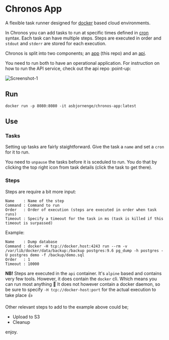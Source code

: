 # Chronos App

A flexible task runner designed for [docker](https://www.docker.com/) based cloud environments.

In Chronos you can add tasks to run at specific times defined in [cron](https://en.wikipedia.org/wiki/Cron) syntax. Each task can have multiple steps. Steps are executed in order and `stdout` and `stderr` are stored for each execution. 

Chronos is split into two components; an [app](https://github.com/asbjornenge/chronos-app) (this repo) and an [api](https://github.com/asbjornenge/chronos-api).

You need to run both to have an operational application. For instruction on how to run the API service, check out the api repo :point-up:

![Screenshot-1](https://raw.githubusercontent.com/asbjornenge/chronos-app/master/screenshots/Chronos-1.png)

## Run

```
docker run -p 8080:8080 -it asbjornenge/chronos-app:latest 
```

## Use

### Tasks

Setting up tasks are fairly staightforward. Give the task a `name` and set a `cron` for it to run.

You need to `unpause` the tasks before it is sceduled to run. You do that by clicking the top right icon from task details (click the task to get there). 

### Steps

Steps are require a bit more input:

```
Name    : Name of the step
Command : Command to run
Order   : Order of execution (steps are executed in order when task runs)
Timeout : Specify a timeout for the task in ms (task is killed if this timeout is surpassed)
```

Example:

```
Name    : Dump database
Command : docker -H tcp://docker.host:4243 run --rm -v /var/lib/docker/data/backup:/backup postgres:9.6 pg_dump -h postgres -U postgres demo -f /backup/demo.sql
Order   : 1
Timeout : 10000
```

**NB!** Steps are executed in the `api` container. It's `alpine` based and contains very few tools. However, it does contain the `docker` cli. Which means you can run most anything :rocket: It does not however contain a docker daemon, so be sure to specify `-H tcp://docker-host:port` for the actual execution to take place :+1:

Other relevant steps to add to the example above could be;

* Upload to S3
* Cleanup

enjoy. 
